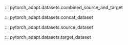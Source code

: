 ::: pytorch_adapt.datasets.combined_source_and_target

::: pytorch_adapt.datasets.concat_dataset

::: pytorch_adapt.datasets.source_dataset

::: pytorch_adapt.datasets.target_dataset